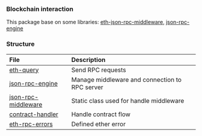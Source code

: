 ### Blockchain interaction

This package base on some libraries: [eth-json-rpc-middleware](https://github.com/MetaMask/eth-json-rpc-middleware), [json-rpc-engine](https://github.com/MetaMask/json-rpc-engine)

### Structure

| File                                             | Description                                    |
| :----------------------------------------------- | :--------------------------------------------- |
| [eth-query](./eth-query.tsx)                     | Send RPC requests                              |
| [json-rpc-engine](./json-rpc-engine.tsx)         | Manage middleware and connection to RPC server |
| [json-rpc-middleware](./json-rpc-middleware.tsx) | Static class used for handle middleware        |
| [contract-handler](./contract-handler/)          | Handle contract flow                           |
| [eth-rpc-errors](./eth-rpc-errors/)              | Defined ether error                            |
